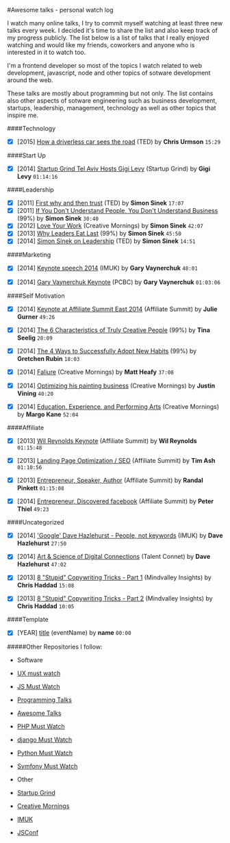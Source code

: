 #Awesome talks - personal watch log

I watch many online talks, I try to commit myself watching at least three new talks every week. I decided it's time to share the list and also keep track of my progress publicly. The list below is a list of talks that I really enjoyed watching and would like my friends, coworkers and anyone who is interested in it to watch too.

I'm a frontend developer so most of the topics I watch related to web development, javascript, node and other topics of sotware development around the web.

These talks are mostly about programming but not only. The list contains also other aspects of sotware engineering such as business development, startups, leadership, management, technology as well as other topics that inspire me.

####Technology
- [x] [2015] [How a driverless car sees the road](https://www.youtube.com/watch?v=tiwVMrTLUWg) (TED) by **Chris Urmson** `15:29`


####Start Up
- [x] [2014] [Startup Grind Tel Aviv Hosts Gigi Levy](https://www.youtube.com/watch?v=RJLcurD4q70) (Startup Grind) by **Gigi Levy** `01:14:16`


####Leadership
- [x] [2011] [First why and then trust](https://www.youtube.com/watch?v=4VdO7LuoBzM) (TED) by **Simon Sinek** `17:07`
- [x] [2011] [If You Don't Understand People, You Don't Understand Business](https://www.youtube.com/watch?v=8grVwcPZnuw) (99%) by **Simon Sinek** `30:40`
- [x] [2012] [Love Your Work](https://www.youtube.com/watch?v=jDIZS4IQlQk) (Creative Mornings) by **Simon Sinek** `42:07`
- [x] [2013] [Why Leaders Eat Last](https://www.youtube.com/watch?v=ReRcHdeUG9Y) (99%) by **Simon Sinek** `45:50`
- [x] [2014] [Simon Sinek on Leadership](https://www.youtube.com/watch?v=efGLdwPOWSw) (TED) by **Simon Sinek** `14:51`

####Marketing
- [x] [2014] [Keynote speech 2014](https://www.youtube.com/watch?v=uJ51V93u84o) (IMUK) by **Gary Vaynerchuk** `48:01`
- [x] [2014] [Gary Vaynerchuk Keynote](https://www.youtube.com/watch?v=AC3XtSYM5aY) (PCBC) by **Gary Vaynerchuk** `01:03:06`


####Self Motivation
- [x] [2014] [Keynote at Affiliate Summit East 2014](https://www.youtube.com/watch?v=jMF7KT1STEs) (Affiliate Summit) by **Julie Gurner** `49:26`
- [x] [2014] [The 6 Characteristics of Truly Creative People](https://www.youtube.com/watch?v=CgCdsERkqrc) (99%) by **Tina Seelig** `20:09`
- [x] [2014] [The 4 Ways to Successfully Adopt New Habits](https://www.youtube.com/watch?v=gBNEVXg2CNU) (99%) by **Gretchen Rubin** `18:03`
- [x] [2014] [Faliure](https://www.youtube.com/watch?v=v8iuAfyjAkA) (Creative Mornings) by **Matt Heafy** `37:08`
- [x] [2014] [Optimizing his painting business](https://www.youtube.com/watch?v=mu5S0QCs-qs) (Creative Mornings) by **Justin Vining** `40:20`
- [x] [2014] [Education, Experience, and Performing Arts](https://www.youtube.com/watch?v=J5igrc0wTzY) (Creative Mornings) by **Margo Kane** `52:04`


####Affiliate
- [x] [2013] [Wil Reynolds Keynote](https://www.youtube.com/watch?v=yl35kQEG_cM) (Affiliate Summit) by **Wil Reynolds** `01:15:48`
- [x] [2013] [Landing Page Optimization / SEO](https://www.youtube.com/watch?v=Zgw4LGw61p0) (Affiliate Summit) by **Tim Ash** `01:10:56`
- [x] [2013] [Entrepreneur, Speaker, Author](https://www.youtube.com/watch?v=IXDetTLXjGc) (Affiliate Summit) by **Randal Pinkett** `01:15:08`
- [x] [2014] [Entrepreneur, Discovered facebook](https://www.youtube.com/watch?v=Ax-WRfR1BkY) (Affiliate Summit) by **Peter Thiel** `49:23`


####Uncategorized
- [x] [2014] ['Google' Dave Hazlehurst - People, not keywords](https://www.youtube.com/watch?v=1sYMr7evKJo) (IMUK) by **Dave Hazlehurst** `27:50`
- [x] [2014] [Art & Science of Digital Connections](https://www.youtube.com/watch?v=qJYCxDAiXsk) (Talent Connet) by **Dave Hazlehurst** `47:02`
- [x] [2013] [8 "Stupid" Copywriting Tricks - Part 1](https://www.youtube.com/watch?v=rteSvoogGv0) (Mindvalley Insights) by **Chris Haddad** `15:08`
- [x] [2013] [8 "Stupid" Copywriting Tricks - Part 2](https://www.youtube.com/watch?v=joF5Ikc8ggw) (Mindvalley Insights) by **Chris Haddad** `10:05`




####Template
 - [x] [YEAR] [title](link) (eventName) by **name** `00:00`


#####Other Repositories I follow:
 - Software
  - [UX must watch](https://github.com/anilbms/ux-must-watch-videos)
  - [JS Must Watch](https://github.com/bolshchikov/js-must-watch)
  - [Programming Talks](https://github.com/hellerve/programming-talks)
  - [Awesome Talks](https://github.com/JanVanRyswyck/awesome-talks)
  - [PHP Must Watch](https://github.com/phptodayorg/php-must-watch)
  - [django Must Watch](https://github.com/rosarior/django-must-watch)
  - [Python Must Watch](https://github.com/s16h/py-must-watch)
  - [Symfony Must Watch](https://github.com/symfony-si/symfony-must-watch)
 
 - Other
  - [Startup Grind](https://www.youtube.com/user/StartupGrind)
  - [Creative Mornings](https://www.youtube.com/user/Creativemornings)
  - [IMUK](https://www.youtube.com/user/inboundukdotorg)
  - [JSConf](https://www.youtube.com/user/jsconfeu)

